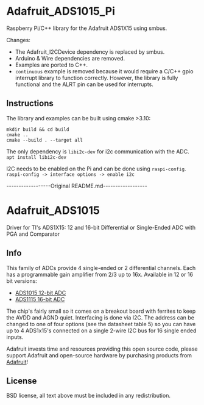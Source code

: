 # Adafruit_ADS1015_Pi 
Raspberry Pi/C++ library for the Adafruit ADS1X15 using smbus.

Changes:
- The Adafruit_I2CDevice dependency is replaced by smbus.
- Arduino & Wire dependencies are removed.
- Examples are ported to C++.
- `continuous` example is removed because it would require a C/C++ gpio
  interrupt library to function correctly. However, the library is fully functional
  and the ALRT pin can be used for interrupts.

## Instructions
The library and examples can be built using cmake >3.10:

```
mkdir build && cd build
cmake ..
cmake --build . --target all
```

The only dependency is `libi2c-dev` for i2c communication with the ADC.
```apt install libi2c-dev```

I2C needs to be enabled on the Pi and can be done using `raspi-config`.
```raspi-config -> interface options -> enable i2c```

------------------Original README.md------------------
# Adafruit_ADS1015 


Driver for TI's ADS1X15: 12 and 16-bit Differential or Single-Ended ADC with PGA and Comparator

## Info

This family of ADCs provide 4 single-ended or 2 differential channels.
Each has a programmable gain amplifier from 2/3 up to 16x. Available
in 12 or 16 bit versions:

* [ADS1015 12-bit ADC](https://www.adafruit.com/product/1083)
* [ADS1115 16-bit ADC](https://www.adafruit.com/product/1085)

The chip's fairly small so it comes on a breakout board with ferrites to keep the AVDD and AGND quiet. Interfacing is done via I2C. The address can be changed to one of four options (see the datasheet table 5) so you can have up to 4 ADS1x15's connected on a single 2-wire I2C bus for 16 single ended inputs.

Adafruit invests time and resources providing this open source code, please
support Adafruit and open-source hardware by purchasing products from
[Adafruit](https://www.adafruit.com)!

## License

 BSD license, all text above must be included in any redistribution.
